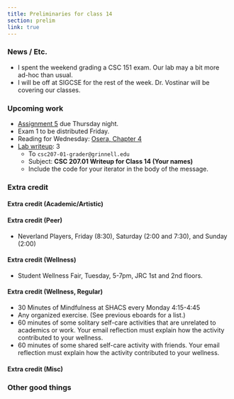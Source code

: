 ```yaml
---
title: Preliminaries for class 14
section: prelim
link: true
---
```

### News / Etc.

* I spent the weekend grading a CSC 151 exam.  Our lab may a bit more
  ad-hoc than usual.
* I will be off at SIGCSE for the rest of the week.  Dr. Vostinar will
  be covering our classes.

### Upcoming work

* [Assignment 5](../assignments/assignment05) due Thursday night.
* Exam 1 to be distributed Friday.
* Reading for Wednesday: 
  [Osera, Chapter 4](https://www.cs.grinnell.edu/~rebelsky/Courses/CSC207/osera/chap04.pdf)
* [Lab writeup](../writeups/writeup14): 3
    * To `csc207-01-grader@grinnell.edu`
    * Subject: **CSC 207.01 Writeup for Class 14 (Your names)**
    * Include the code for your iterator in the body of the message.

### Extra credit

#### Extra credit (Academic/Artistic)

#### Extra credit (Peer)

* Neverland Players, Friday (8:30), Saturday (2:00 and 7:30), and Sunday (2:00)

#### Extra credit (Wellness)

* Student Wellness Fair, Tuesday, 5-7pm, JRC 1st and 2nd floors.

#### Extra credit (Wellness, Regular)

* 30 Minutes of Mindfulness at SHACS every Monday 4:15-4:45
* Any organized exercise.  (See previous eboards for a list.)
* 60 minutes of some solitary self-care activities that are unrelated to 
  academics or work.  Your email reflection must explain how
  the activity contributed to your wellness.
* 60 minutes of some shared self-care activity with friends.  Your email 
  reflection must explain how the activity contributed to your wellness.

#### Extra credit (Misc)

### Other good things

